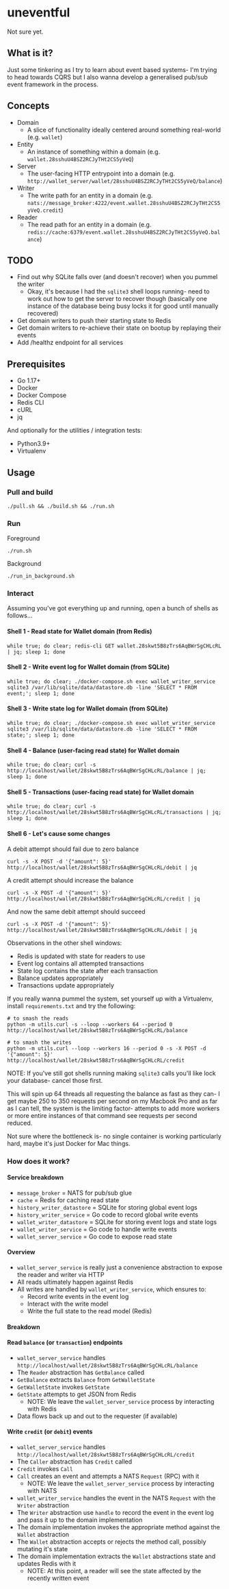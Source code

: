 # uneventful

Not sure yet.

## What is it?

Just some tinkering as I try to learn about event based systems- I'm trying to head towards CQRS but I also wanna develop a generalised
pub/sub event framework in the process.

## Concepts

- Domain
    - A slice of functionality ideally centered around something real-world (e.g. `wallet`)
- Entity
    - An instance of something within a domain (e.g. `wallet.28sshuU4BSZ2RCJyTHt2CS5yVeQ`)
- Server
    - The user-facing HTTP entrypoint into a domain (e.g. `http://wallet_server/wallet/28sshuU4BSZ2RCJyTHt2CS5yVeQ/balance`)
- Writer
    - The write path for an entity in a domain (e.g. `nats://message_broker:4222/event.wallet.28sshuU4BSZ2RCJyTHt2CS5yVeQ.credit`)
- Reader
    - The read path for an entity in a domain (e.g. `redis://cache:6379/event.wallet.28sshuU4BSZ2RCJyTHt2CS5yVeQ.balance`)

## TODO

- Find out why SQLite falls over (and doesn't recover) when you pummel the writer
    - Okay, it's because I had the `sqlite3` shell loops running- need to work out how to get the server to recover though (basically one
      instance of the database being busy locks it for good until manually recovered)
- Get domain writers to push their starting state to Redis
- Get domain writers to re-achieve their state on bootup by replaying their events
- Add /healthz endpoint for all services

## Prerequisites

- Go 1.17+
- Docker
- Docker Compose
- Redis CLI
- cURL
- jq

And optionally for the utilities / integration tests:

- Python3.9+
- Virtualenv

## Usage

### Pull and build

```shell
./pull.sh && ./build.sh && ./run.sh
```

### Run

Foreground

```shell
./run.sh
```

Background

```shell
./run_in_background.sh
```

### Interact

Assuming you've got everything up and running, open a bunch of shells as follows...

#### Shell 1 - Read state for Wallet domain (from Redis)

```shell
while true; do clear; redis-cli GET wallet.28skwt5B8zTrs6AqBWrSgCHLcRL | jq; sleep 1; done
```

#### Shell 2 - Write event log for Wallet domain (from SQLite)

```shell
while true; do clear; ./docker-compose.sh exec wallet_writer_service sqlite3 /var/lib/sqlite/data/datastore.db -line 'SELECT * FROM event;'; sleep 1; done
```

#### Shell 3 - Write state log for Wallet domain (from SQLite)

```shell
while true; do clear; ./docker-compose.sh exec wallet_writer_service sqlite3 /var/lib/sqlite/data/datastore.db -line 'SELECT * FROM state;'; sleep 1; done
```

#### Shell 4 - Balance (user-facing read state) for Wallet domain

```shell
while true; do clear; curl -s http://localhost/wallet/28skwt5B8zTrs6AqBWrSgCHLcRL/balance | jq; sleep 1; done
```

#### Shell 5 - Transactions (user-facing read state) for Wallet domain

```shell
while true; do clear; curl -s http://localhost/wallet/28skwt5B8zTrs6AqBWrSgCHLcRL/transactions | jq; sleep 1; done
```

#### Shell 6 - Let's cause some changes

A debit attempt should fail due to zero balance

```shell
curl -s -X POST -d '{"amount": 5}' http://localhost/wallet/28skwt5B8zTrs6AqBWrSgCHLcRL/debit | jq
```

A credit attempt should increase the balance

```shell
curl -s -X POST -d '{"amount": 5}' http://localhost/wallet/28skwt5B8zTrs6AqBWrSgCHLcRL/credit | jq
```

And now the same debit attempt should succeed

```shell
curl -s -X POST -d '{"amount": 5}' http://localhost/wallet/28skwt5B8zTrs6AqBWrSgCHLcRL/debit | jq
```

Observations in the other shell windows:

- Redis is updated with state for readers to use
- Event log contains all attempted transactions
- State log contains the state after each transaction
- Balance updates appropriately
- Transactions update appropriately

If you really wanna pummel the system, set yourself up with a Virtualenv, install `requirements.txt` and try the following:

```shell
# to smash the reads
python -m utils.curl -s --loop --workers 64 --period 0 http://localhost/wallet/28skwt5B8zTrs6AqBWrSgCHLcRL/balance

# to smash the writes
python -m utils.curl --loop --workers 16 --period 0 -s -X POST -d '{"amount": 5}' http://localhost/wallet/28skwt5B8zTrs6AqBWrSgCHLcRL/credit
```

NOTE: If you've still got shells running making `sqlite3` calls you'll like lock your database- cancel those first.

This will spin up 64 threads all requesting the balance as fast as they can- I get maybe 250 to 350 requests per second on my Macbook Pro
and as far as I can tell, the system is the limiting factor- attempts to add more workers or more entire instances of that command
see requests per second reduced.

Not sure where the bottleneck is- no single container is working particularly hard, maybe it's just Docker for Mac things.

### How does it work?

#### Service breakdown

- `message_broker` = NATS for pub/sub glue
- `cache` = Redis for caching read state
- `history_writer_datastore` = SQLite for storing global event logs
- `history_writer_service` = Go code to record global write events
- `wallet_writer_datastore` = SQLite for storing event logs and state logs
- `wallet_writer_service` = Go code to handle write events
- `wallet_server_service` = Go code to expose read state

#### Overview

- `wallet_server_service` is really just a convenience abstraction to expose the reader and writer via HTTP
- All reads ultimately happen against Redis
- All writes are handled by `wallet_writer_service`, which ensures to:
    - Record write events in the event log
    - Interact with the write model
    - Write the full state to the read model (Redis)

#### Breakdown

#### Read `balance` (or `transaction`) endpoints

- `wallet_server_service` handles `http://localhost/wallet/28skwt5B8zTrs6AqBWrSgCHLcRL/balance`
- The `Reader` abstraction has `GetBalance` called
- `GetBalance` extracts `Balance` from `GetWalletState`
- `GetWalletState` invokes `GetState`
- `GetState` attempts to get JSON from Redis
    - NOTE: We leave the `wallet_server_service` process by interacting with Redis
- Data flows back up and out to the requester (if available)

#### Write `credit` (or `debit`) events

- `wallet_server_service` handles `http://localhost/wallet/28skwt5B8zTrs6AqBWrSgCHLcRL/credit`
- The `Caller` abstraction has `Credit` called
- `Credit` invokes `Call`
- `Call` creates an event and attempts a NATS `Request` (RPC) with it
    - NOTE: We leave the `wallet_server_service` process by interacting with NATS
- `wallet_writer_service` handles the event in the NATS `Request` with the `Writer` abstraction
- The `Writer` abstraction use `handle` to record the event in the event log and pass it up to the domain implementation
- The domain implementation invokes the appropriate method against the `Wallet` abstraction
- The `Wallet` abstraction accepts or rejects the method call, possibly mutating it's state
- The domain implementation extracts the `Wallet` abstractions state and updates Redis with it
    - NOTE: At this point, a reader will see the state affected by the recently written event 
